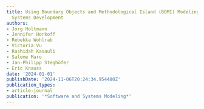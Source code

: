 ```yaml
---
title: Using Boundary Objects and Methodological Island (BOMI) Modeling in Large-Scale  Agile
  Systems Development
authors:
- Jörg Holtmann
- Jennifer Horkoff
- Rebekka Wohlrab
- Victoria Vu
- Rashidah Kasauli
- Salome Maro
- Jan-Philipp Steghöfer
- Eric Knauss
date: '2024-01-01'
publishDate: '2024-11-06T20:24:34.954480Z'
publication_types:
- article-journal
publication: '*Software and Systems Modeling*'
---
```

